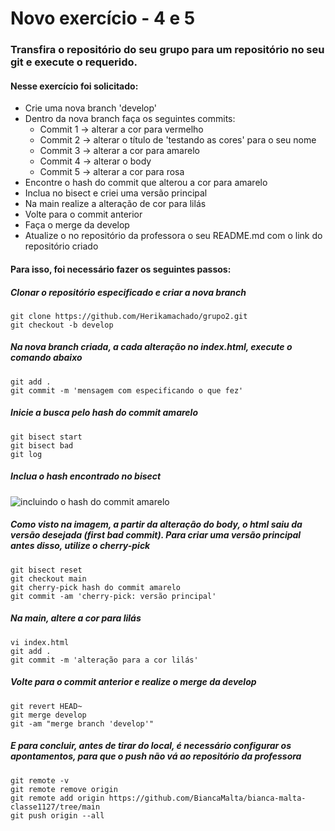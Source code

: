 # Novo exercício - 4 e 5
### Transfira o repositório do seu grupo para um repositório no seu git e execute o requerido.
#### Nesse exercício foi solicitado:
- Crie uma nova branch 'develop'
- Dentro da nova branch faça os seguintes commits:
  - Commit 1 -> alterar a cor para vermelho
  - Commit 2 -> alterar o título de 'testando as cores' para o seu nome
  - Commit 3 -> alterar a cor para amarelo
  - Commit 4 -> alterar o body
  - Commit 5 -> alterar a cor para rosa
- Encontre o hash do commit que alterou a cor para amarelo
- Inclua no bisect e criei uma versão principal
- Na main realize a alteração de cor para lilás
- Volte para o commit anterior
- Faça o merge da develop
- Atualize o no repositório da professora o seu README.md com o link do repositório criado

#### Para isso, foi necessário fazer os seguintes passos:
##### Clonar o repositório especificado e criar a nova branch
```
git clone https://github.com/Herikamachado/grupo2.git
git checkout -b develop
```
##### Na nova branch criada, a cada alteração no index.html, execute o comando abaixo
```
git add .
git commit -m 'mensagem com especificando o que fez'
```
##### Inicie a busca pelo hash do commit amarelo
```
git bisect start
git bisect bad
git log
```
##### Inclua o hash encontrado no bisect
![incluindo o hash do commit amarelo](https://github.com/BiancaMalta/BiancaMalta-Classe1127/blob/BiancaMalta/Imagem4.png)
##### Como visto na imagem, a partir da alteração do body, o html saiu da versão desejada (first bad commit). Para criar uma versão principal antes disso, utilize o cherry-pick
```
git bisect reset
git checkout main
git cherry-pick hash do commit amarelo
git commit -am 'cherry-pick: versão principal'
```
##### Na main, altere a cor para lilás 
```
vi index.html
git add .
git commit -m 'alteração para a cor lilás'
```
##### Volte para o commit anterior e realize o merge da develop
```
git revert HEAD~
git merge develop
git -am "merge branch 'develop'"
```
##### E para concluir, antes de tirar do local, é necessário configurar os apontamentos, para que o push não vá ao repositório da professora
```
git remote -v
git remote remove origin
git remote add origin https://github.com/BiancaMalta/bianca-malta-classe1127/tree/main
git push origin --all
```
